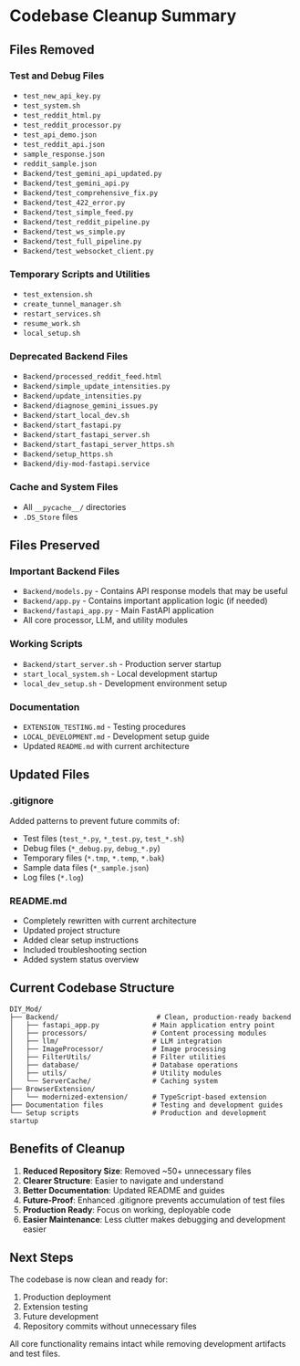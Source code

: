 # Codebase Cleanup Summary

## Files Removed

### Test and Debug Files
- `test_new_api_key.py`
- `test_system.sh`
- `test_reddit_html.py`
- `test_reddit_processor.py`
- `test_api_demo.json`
- `test_reddit_api.json`
- `sample_response.json`
- `reddit_sample.json`
- `Backend/test_gemini_api_updated.py`
- `Backend/test_gemini_api.py`
- `Backend/test_comprehensive_fix.py`
- `Backend/test_422_error.py`
- `Backend/test_simple_feed.py`
- `Backend/test_reddit_pipeline.py`
- `Backend/test_ws_simple.py`
- `Backend/test_full_pipeline.py`
- `Backend/test_websocket_client.py`

### Temporary Scripts and Utilities
- `test_extension.sh`
- `create_tunnel_manager.sh`
- `restart_services.sh`
- `resume_work.sh`
- `local_setup.sh`

### Deprecated Backend Files
- `Backend/processed_reddit_feed.html`
- `Backend/simple_update_intensities.py`
- `Backend/update_intensities.py`
- `Backend/diagnose_gemini_issues.py`
- `Backend/start_local_dev.sh`
- `Backend/start_fastapi.py`
- `Backend/start_fastapi_server.sh`
- `Backend/start_fastapi_server_https.sh`
- `Backend/setup_https.sh`
- `Backend/diy-mod-fastapi.service`

### Cache and System Files
- All `__pycache__/` directories
- `.DS_Store` files

## Files Preserved

### Important Backend Files
- `Backend/models.py` - Contains API response models that may be useful
- `Backend/app.py` - Contains important application logic (if needed)
- `Backend/fastapi_app.py` - Main FastAPI application
- All core processor, LLM, and utility modules

### Working Scripts
- `Backend/start_server.sh` - Production server startup
- `start_local_system.sh` - Local development startup
- `local_dev_setup.sh` - Development environment setup

### Documentation
- `EXTENSION_TESTING.md` - Testing procedures
- `LOCAL_DEVELOPMENT.md` - Development setup guide
- Updated `README.md` with current architecture

## Updated Files

### .gitignore
Added patterns to prevent future commits of:
- Test files (`test_*.py`, `*_test.py`, `test_*.sh`)
- Debug files (`*_debug.py`, `debug_*.py`)
- Temporary files (`*.tmp`, `*.temp`, `*.bak`)
- Sample data files (`*_sample.json`)
- Log files (`*.log`)

### README.md
- Completely rewritten with current architecture
- Updated project structure
- Added clear setup instructions
- Included troubleshooting section
- Added system status overview

## Current Codebase Structure

```
DIY_Mod/
├── Backend/                        # Clean, production-ready backend
│   ├── fastapi_app.py             # Main application entry point
│   ├── processors/                # Content processing modules
│   ├── llm/                       # LLM integration
│   ├── ImageProcessor/            # Image processing
│   ├── FilterUtils/               # Filter utilities
│   ├── database/                  # Database operations
│   ├── utils/                     # Utility modules
│   └── ServerCache/               # Caching system
├── BrowserExtension/
│   └── modernized-extension/      # TypeScript-based extension
├── Documentation files            # Testing and development guides
└── Setup scripts                  # Production and development startup
```

## Benefits of Cleanup

1. **Reduced Repository Size**: Removed ~50+ unnecessary files
2. **Clearer Structure**: Easier to navigate and understand
3. **Better Documentation**: Updated README and guides
4. **Future-Proof**: Enhanced .gitignore prevents accumulation of test files
5. **Production Ready**: Focus on working, deployable code
6. **Easier Maintenance**: Less clutter makes debugging and development easier

## Next Steps

The codebase is now clean and ready for:
1. Production deployment
2. Extension testing
3. Future development
4. Repository commits without unnecessary files

All core functionality remains intact while removing development artifacts and test files. 